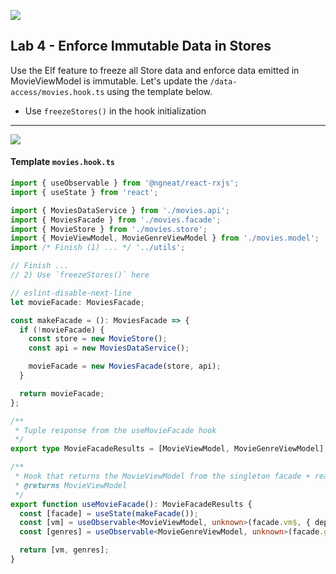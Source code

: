 ![](https://user-images.githubusercontent.com/210413/220787979-7c594623-1902-4c0e-a99c-bea0e06d8981.png)

## Lab 4 - Enforce Immutable Data in Stores

Use the Elf feature to freeze all Store data and enforce data emitted in MovieViewModel is immutable.
Let's update the `/data-access/movies.hook.ts` using the template below.

- Use `freezeStores()` in the hook initialization

---

![](https://user-images.githubusercontent.com/210413/220697616-0559ac4d-2f2b-494f-8c0e-b7305b8eab9d.png)

#### Template `movies.hook.ts`

```ts
import { useObservable } from '@ngneat/react-rxjs';
import { useState } from 'react';

import { MoviesDataService } from './movies.api';
import { MoviesFacade } from './movies.facade';
import { MovieStore } from './movies.store';
import { MovieViewModel, MovieGenreViewModel } from './movies.model';
import /* Finish (1) ... */ '../utils';

// Finish ...
// 2) Use `freezeStores()` here

// eslint-disable-next-line
let movieFacade: MoviesFacade;

const makeFacade = (): MoviesFacade => {
  if (!movieFacade) {
    const store = new MovieStore();
    const api = new MoviesDataService();

    movieFacade = new MoviesFacade(store, api);
  }

  return movieFacade;
};

/**
 * Tuple response from the useMovieFacade hook
 */
export type MovieFacadeResults = [MovieViewModel, MovieGenreViewModel];

/**
 * Hook that returns the MovieViewModel from the singleton facade + reactive store
 * @returns MovieViewModel
 */
export function useMovieFacade(): MovieFacadeResults {
  const [facade] = useState(makeFacade());
  const [vm] = useObservable<MovieViewModel, unknown>(facade.vm$, { deps: [facade], initialValue: facade.snapshot });
  const [genres] = useObservable<MovieGenreViewModel, unknown>(facade.genres$, { deps: [facade] });

  return [vm, genres];
}
```
